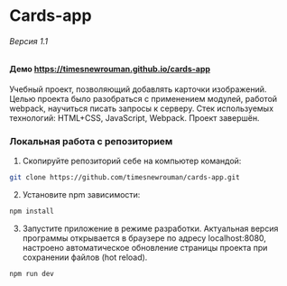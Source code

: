 # Cards-app
###### Версия 1.1
#### Демо https://timesnewrouman.github.io/cards-app
Учебный проект, позволяющий добавлять карточки изображений. Целью проекта было разобраться с применением модулей, работой webpack, научиться писать запросы к серверу. Стек используемых технологий: HTML+CSS, JavaScript, Webpack. Проект завершён.

### Локальная работа с репозиторием
1) Скопируйте репозиторий себе на компьютер командой:
```sh
git clone https://github.com/timesnewrouman/cards-app.git
```
2) Установите npm зависимости:
```sh
npm install
```
3) Запустите приложение в режиме разработки. Актуальная версия программы открывается в браузере по адресу localhost:8080, настроено автоматическое обновление страницы проекта при сохранении файлов (hot reload).
```sh
npm run dev
```